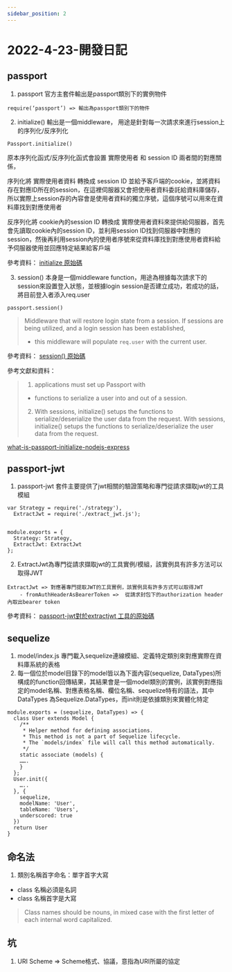 ```yaml
---
sidebar_position: 2
---
```


# 2022-4-23-開發日記



## passport 
1. passport 官方主套件輸出是passport類別下的實例物件
```
require(‘passport’) => 輸出為passport類別下的物件
```

2. initialize() 輸出是一個middleware， 用途是針對每一次請求來進行session上的序列化/反序列化

```
Passport.initialize()
```

原本序列化函式/反序列化函式會設置 實際使用者 和 session ID 兩者間的對應關係，

序列化將 實際使用者資料 轉換成 session ID 並給予客戶端的cookie，並將資料存在對應ID所在的session，在這裡伺服器又會把使用者資料委託給資料庫儲存，所以實際上session存的內容會是使用者資料的獨立序號，這個序號可以用來在資料庫找到對應使用者

反序列化將 cookie內的session ID 轉換成 實際使用者資料來提供給伺服器，首先會先讀取cookie內的session ID，並利用session ID找到伺服器中對應的session，然後再利用session內的使用者序號來從資料庫找到對應使用者資料給予伺服器使用並回應特定結果給客戶端 

參考資料：
[initialize 原始碼](https://github.com/jaredhanson/passport/blob/master/lib/middleware/initialize.js)


3. session() 本身是一個middleware function，用途為根據每次請求下的session來設置登入狀態，並根據login session是否建立成功，若成功的話，將目前登入者添入req.user
```
passport.session()
```
> Middleware that will restore login state from a session.
> If sessions are being utilized, and a login session has been established,
> * this middleware will populate `req.user` with the current user.


參考資料：
[session() 原始碼](https://github.com/jaredhanson/passport/blob/master/lib/authenticator.js)


參考文獻和資料：

> 1. applications must set up Passport with 
>	* functions to serialize a user into and out of a session.
> 2. With sessions, initialize() setups the functions to serialize/deserialize the user data from the request.
> With sessions, initialize() setups the functions to serialize/deserialize the user data from the request.


[what-is-passport-initialize-nodejs-express](https://stackoverflow.com/questions/46644366/what-is-passport-initialize-nodejs-express)


## passport-jwt
1. passport-jwt 套件主要提供了jwt相關的驗證策略和專門從請求擷取jwt的工具模組

```
var Strategy = require('./strategy'),
  ExtractJwt = require('./extract_jwt.js');


module.exports = {
  Strategy: Strategy,
  ExtractJwt: ExtractJwt
};
```

2. ExtractJwt為專門從請求擷取jwt的工具實例/模組，該實例具有許多方法可以取得JWT
```
ExtractJwt => 對應著專門提取JWT的工具實例，該實例具有許多方式可以取得JWT
	- fromAuthHeaderAsBearerToken =>  從請求封包下的authorization header內取出bearer token
```
參考資料：
[passport-jwt對於extractjwt 工具的原始碼](https://github.com/mikenicholson/passport-jwt/blob/master/lib/extract_jwt.js)



## sequelize

1. model/index.js 專門載入sequelize連線模組、定義特定類別來對應實際在資料庫系統的表格
2. 每一個位於model目錄下的model皆以為下面內容(sequelize, DataTypes)所構成的function回傳結果，其結果會是一個model類別的實例，該實例對應指定的model名稱、對應表格名稱、欄位名稱、sequelize特有的語法，其中DataTypes 為Sequelize.DataTypes，而init則是依據類別來實體化特定

```
module.exports = (sequelize, DataTypes) => {
  class User extends Model {
    /**
     * Helper method for defining associations.
     * This method is not a part of Sequelize lifecycle.
     * The `models/index` file will call this method automatically.
     */
    static associate (models) {
	…….
    }
  };
  User.init({
	…..
  }, {
    sequelize,
    modelName: 'User',
    tableName: 'Users',
    underscored: true
  })
  return User
}
```

## 命名法
1. 類別名稱首字命名：單字首字大寫
  - class 名稱必須是名詞
  - class 名稱首字是大寫
> Class names should be nouns, in mixed case with the first letter of each internal word capitalized. 


## 坑
1. URI Scheme => Scheme格式、協議，意指為URI所屬的協定
